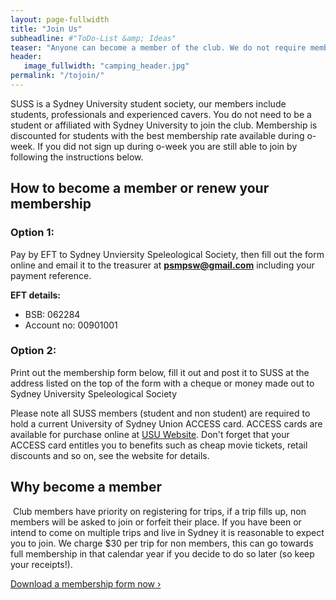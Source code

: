 ```yaml
---
layout: page-fullwidth
title: "Join Us"
subheadline: #"ToDo-List &amp; Ideas"
teaser: "Anyone can become a member of the club. We do not require membership for you to attend club trips, however, two conditions do apply."
header:
   image_fullwidth: "camping_header.jpg"
permalink: "/tojoin/"
---
```


SUSS is a Sydney University student society, our members include students, professionals and experienced cavers. You do not need to be a student or affiliated with Sydney University to join the club. Membership is discounted for students with the best membership rate available during o-week. If you did not sign up during o-week you are still able to join by following the instructions below.

## How to become a member or renew your membership

### Option 1:

Pay by EFT to Sydney Unviersity Speleological Society, then fill out the form online and email it to the treasurer at **psmpsw@gmail.com** including your payment reference.

**EFT details:**
- BSB: 062284
- Account no: 00901001

### ​Option 2:

Print out the membership form below, fill it out and post it to SUSS at the address listed on the top of the form with a cheque or money made out to Sydney University Speleological Society


Please note all SUSS members (student and non student) are required to hold a current University of Sydney Union ACCESS card. ACCESS cards are available for purchase online at [USU Website](http://www.usu.edu.au/Shop/ACCESS-Card/Access-Card.aspx). Don't forget that your ACCESS card entitles you to benefits such as cheap movie tickets, retail discounts and so on, see the website for details.
​
## Why become a member
​
Club members have priority on registering for trips, if a trip fills up, non members will be asked to join or forfeit their place. If you have been or intend to come on multiple trips and live in Sydney it is reasonable to expect you to join. We charge $30 per trip for non members, this can go towards full membership in that calendar year if you decide to do so later (so keep your receipts!).

<a class="radius button small" href="{{ site.url }}{{ site.baseurl }}/assets/membership_form.pdf">Download a membership form now ›</a>
